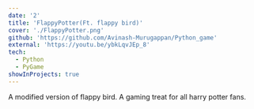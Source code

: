 ```yaml
---
date: '2'
title: 'FlappyPotter(Ft. flappy bird)'
cover: './FlappyPotter.png'
github: 'https://github.com/Avinash-Murugappan/Python_game'
external: 'https://youtu.be/ybkLqvJEp_8'
tech:
  - Python
  - PyGame
showInProjects: true
---
```


A modified version of flappy bird. A gaming treat for all harry potter fans.